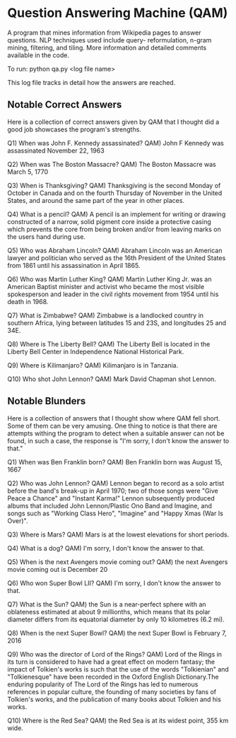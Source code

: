 # Question Answering Machine (QAM)
A program that mines information from Wikipedia pages to answer questions. NLP techniques used include query-
reformulation, n-gram mining, filtering, and tiling. More information and detailed comments available in the code.

To run:
python qa.py \<log file name\>

This log file tracks in detail how the answers are reached.

## Notable Correct Answers
Here is a collection of correct answers given by QAM that I thought did a good job showcases the program's strengths.

Q1) When was John F. Kennedy assassinated? 
QAM) John F Kennedy was assassinated November 22, 1963 
 
Q2) When was The Boston Massacre? 
QAM) The Boston Massacre was March 5, 1770 
 
Q3) When is Thanksgiving? 
QAM) Thanksgiving is the second Monday of October in Canada and on the fourth Thursday of November in the United States, 
     and around the same part of the year in other places. 
 
Q4) What is a pencil?
QAM) A pencil is an implement for writing or drawing constructed of a narrow, solid pigment core inside a protective casing which 
     prevents the core from being broken and/or from leaving marks on the users hand during use. 
 
Q5) Who was Abraham Lincoln? 
QAM) Abraham Lincoln was an American lawyer and politician who served as the 16th President of the United States from 1861 until 
     his assassination in April 1865. 
 
Q6) Who was Martin Luther King? 
QAM) Martin Luther King Jr. was an American Baptist minister and activist who became the most visible spokesperson and leader 
     in the civil rights movement from 1954 until his death in 1968. 
 
Q7) What is Zimbabwe? 
QAM) Zimbabwe is a landlocked country in southern Africa, lying between latitudes 15 and 23S, and longitudes 25 and 34E. 
 
Q8) Where is The Liberty Bell? 
QAM) The Liberty Bell is located in the Liberty Bell Center in Independence National Historical Park. 
 
Q9) Where is Kilimanjaro?
QAM) Kilimanjaro is in Tanzania. 
 
Q10) Who shot John Lennon? 
QAM) Mark David Chapman shot Lennon.

## Notable Blunders
Here is a collection of answers that I thought show where QAM fell short. Some of them can be very amusing. 
One thing to notice is that there are attempts withing the program to detect when a suitable answer can not be found, in such a case,
the response is "I'm sorry, I don't know the answer to that."

Q1) When was Ben Franklin born? 
QAM) Ben Franklin born was August 15, 1667 
 
Q2) Who was John Lennon? 
QAM) Lennon began to record as a solo artist before the band's break-up in April 1970; two of those songs were "Give Peace a Chance" 
and "Instant Karma!" Lennon subsequently produced albums that included John Lennon/Plastic Ono Band and Imagine, and songs such as 
"Working Class Hero", "Imagine" and "Happy Xmas (War Is Over)". 
 
Q3) Where is Mars? 
QAM) Mars is at the lowest elevations for short periods. 
 
Q4) What is a dog? 
QAM) I'm sorry, I don't know the answer to that. 
 
Q5) When is the next Avengers movie coming out? 
QAM) the next Avengers movie coming out is December 20 
 
Q6) Who won Super Bowl LII? 
QAM) I'm sorry, I don't know the answer to that. 
 
Q7) What is the Sun? 
QAM) the Sun is a near-perfect sphere with an oblateness estimated at about 9 millionths, which means that its polar diameter differs from its equatorial diameter by only 10 kilometres (6.2 mi). 
 
Q8) When is the next Super Bowl? 
QAM) the next Super Bowl is February 7, 2016 
 
Q9) Who was the director of Lord of the Rings? 
QAM) Lord of the Rings in its turn is considered to have had a great effect on modern fantasy; the impact of Tolkien's works is such that the use of the words "Tolkienian" and "Tolkienesque" have been recorded in the Oxford English Dictionary.The enduring popularity of The Lord of the Rings has led to numerous references in popular culture, the founding of many societies by fans of Tolkien's works, and the publication of many books about Tolkien and his works. 
 
Q10) Where is the Red Sea? 
QAM) the Red Sea is at its widest point, 355 km wide. 
